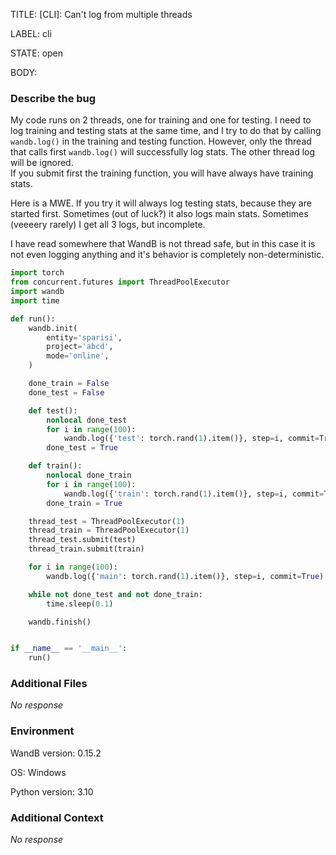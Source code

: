 TITLE:
[CLI]: Can't log from multiple threads

LABEL:
cli

STATE:
open

BODY:
### Describe the bug

My code runs on 2 threads, one for training and one for testing. I need to log training and testing stats at the same time, and I try to do that by calling `wandb.log()` in the training and testing function. However, only the thread that calls first `wandb.log()` will successfully log stats. The other thread log will be ignored.  
If you submit first the training function, you will have always have training stats. 

Here is a MWE. If you try it will always log testing stats, because they are started first. Sometimes (out of luck?) it also logs main stats. Sometimes (veeeery rarely) I get all 3 logs, but incomplete.

I have read somewhere that WandB is not thread safe, but in this case it is not even logging anything and it's behavior is completely non-deterministic. 

```python
import torch
from concurrent.futures import ThreadPoolExecutor
import wandb
import time

def run():
    wandb.init(
        entity='sparisi',
        project='abcd',
        mode='online',
    )

    done_train = False
    done_test = False

    def test():
        nonlocal done_test
        for i in range(100):
            wandb.log({'test': torch.rand(1).item()}, step=i, commit=True)
        done_test = True

    def train():
        nonlocal done_train
        for i in range(100):
            wandb.log({'train': torch.rand(1).item()}, step=i, commit=True)
        done_train = True

    thread_test = ThreadPoolExecutor(1)
    thread_train = ThreadPoolExecutor(1)
    thread_test.submit(test)
    thread_train.submit(train)

    for i in range(100):
        wandb.log({'main': torch.rand(1).item()}, step=i, commit=True)

    while not done_test and not done_train:
        time.sleep(0.1)

    wandb.finish()


if __name__ == '__main__':
    run()

```


### Additional Files

_No response_

### Environment

WandB version: 0.15.2

OS: Windows

Python version: 3.10

### Additional Context

_No response_

